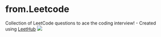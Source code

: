 # from.Leetcode
Collection of LeetCode questions to ace the coding interview! - Created using [LeetHub](https://github.com/QasimWani/LeetHub)
![](https://leetcard.jacoblin.cool/vij_sharu_dax?ext=activity)
